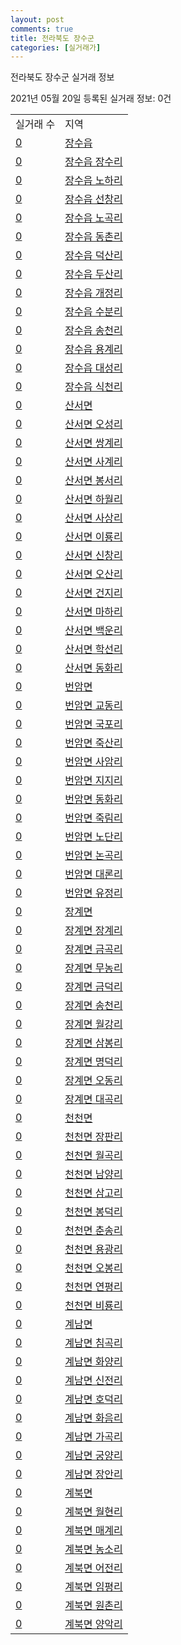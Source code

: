 ```yaml
---
layout: post
comments: true
title: 전라북도 장수군
categories: [실거래가]
---
```


전라북도 장수군 실거래 정보

2021년 05월 20일 등록된 실거래 정보: 0건


<table>
  <tr>
    <td>실거래 수</td>
    <td>지역</td>
  </tr>

  
  <tr>
    <td><a href="4574025000.html">0</a></td>
    <td><a href="4574025000.html">장수읍</a></td>
  </tr>
    

  <tr>
    <td><a href="4574025021.html">0</a></td>
    <td><a href="4574025021.html">장수읍 장수리</a></td>
  </tr>
    

  <tr>
    <td><a href="4574025022.html">0</a></td>
    <td><a href="4574025022.html">장수읍 노하리</a></td>
  </tr>
    

  <tr>
    <td><a href="4574025023.html">0</a></td>
    <td><a href="4574025023.html">장수읍 선창리</a></td>
  </tr>
    

  <tr>
    <td><a href="4574025024.html">0</a></td>
    <td><a href="4574025024.html">장수읍 노곡리</a></td>
  </tr>
    

  <tr>
    <td><a href="4574025025.html">0</a></td>
    <td><a href="4574025025.html">장수읍 동촌리</a></td>
  </tr>
    

  <tr>
    <td><a href="4574025026.html">0</a></td>
    <td><a href="4574025026.html">장수읍 덕산리</a></td>
  </tr>
    

  <tr>
    <td><a href="4574025027.html">0</a></td>
    <td><a href="4574025027.html">장수읍 두산리</a></td>
  </tr>
    

  <tr>
    <td><a href="4574025028.html">0</a></td>
    <td><a href="4574025028.html">장수읍 개정리</a></td>
  </tr>
    

  <tr>
    <td><a href="4574025029.html">0</a></td>
    <td><a href="4574025029.html">장수읍 수분리</a></td>
  </tr>
    

  <tr>
    <td><a href="4574025030.html">0</a></td>
    <td><a href="4574025030.html">장수읍 송천리</a></td>
  </tr>
    

  <tr>
    <td><a href="4574025031.html">0</a></td>
    <td><a href="4574025031.html">장수읍 용계리</a></td>
  </tr>
    

  <tr>
    <td><a href="4574025032.html">0</a></td>
    <td><a href="4574025032.html">장수읍 대성리</a></td>
  </tr>
    

  <tr>
    <td><a href="4574025033.html">0</a></td>
    <td><a href="4574025033.html">장수읍 식천리</a></td>
  </tr>
    

  <tr>
    <td><a href="4574031000.html">0</a></td>
    <td><a href="4574031000.html">산서면</a></td>
  </tr>
    

  <tr>
    <td><a href="4574031021.html">0</a></td>
    <td><a href="4574031021.html">산서면 오성리</a></td>
  </tr>
    

  <tr>
    <td><a href="4574031022.html">0</a></td>
    <td><a href="4574031022.html">산서면 쌍계리</a></td>
  </tr>
    

  <tr>
    <td><a href="4574031023.html">0</a></td>
    <td><a href="4574031023.html">산서면 사계리</a></td>
  </tr>
    

  <tr>
    <td><a href="4574031024.html">0</a></td>
    <td><a href="4574031024.html">산서면 봉서리</a></td>
  </tr>
    

  <tr>
    <td><a href="4574031025.html">0</a></td>
    <td><a href="4574031025.html">산서면 하월리</a></td>
  </tr>
    

  <tr>
    <td><a href="4574031026.html">0</a></td>
    <td><a href="4574031026.html">산서면 사상리</a></td>
  </tr>
    

  <tr>
    <td><a href="4574031027.html">0</a></td>
    <td><a href="4574031027.html">산서면 이룡리</a></td>
  </tr>
    

  <tr>
    <td><a href="4574031028.html">0</a></td>
    <td><a href="4574031028.html">산서면 신창리</a></td>
  </tr>
    

  <tr>
    <td><a href="4574031029.html">0</a></td>
    <td><a href="4574031029.html">산서면 오산리</a></td>
  </tr>
    

  <tr>
    <td><a href="4574031030.html">0</a></td>
    <td><a href="4574031030.html">산서면 건지리</a></td>
  </tr>
    

  <tr>
    <td><a href="4574031031.html">0</a></td>
    <td><a href="4574031031.html">산서면 마하리</a></td>
  </tr>
    

  <tr>
    <td><a href="4574031032.html">0</a></td>
    <td><a href="4574031032.html">산서면 백운리</a></td>
  </tr>
    

  <tr>
    <td><a href="4574031033.html">0</a></td>
    <td><a href="4574031033.html">산서면 학선리</a></td>
  </tr>
    

  <tr>
    <td><a href="4574031034.html">0</a></td>
    <td><a href="4574031034.html">산서면 동화리</a></td>
  </tr>
    

  <tr>
    <td><a href="4574032000.html">0</a></td>
    <td><a href="4574032000.html">번암면</a></td>
  </tr>
    

  <tr>
    <td><a href="4574032021.html">0</a></td>
    <td><a href="4574032021.html">번암면 교동리</a></td>
  </tr>
    

  <tr>
    <td><a href="4574032022.html">0</a></td>
    <td><a href="4574032022.html">번암면 국포리</a></td>
  </tr>
    

  <tr>
    <td><a href="4574032023.html">0</a></td>
    <td><a href="4574032023.html">번암면 죽산리</a></td>
  </tr>
    

  <tr>
    <td><a href="4574032024.html">0</a></td>
    <td><a href="4574032024.html">번암면 사암리</a></td>
  </tr>
    

  <tr>
    <td><a href="4574032025.html">0</a></td>
    <td><a href="4574032025.html">번암면 지지리</a></td>
  </tr>
    

  <tr>
    <td><a href="4574032026.html">0</a></td>
    <td><a href="4574032026.html">번암면 동화리</a></td>
  </tr>
    

  <tr>
    <td><a href="4574032027.html">0</a></td>
    <td><a href="4574032027.html">번암면 죽림리</a></td>
  </tr>
    

  <tr>
    <td><a href="4574032028.html">0</a></td>
    <td><a href="4574032028.html">번암면 노단리</a></td>
  </tr>
    

  <tr>
    <td><a href="4574032029.html">0</a></td>
    <td><a href="4574032029.html">번암면 논곡리</a></td>
  </tr>
    

  <tr>
    <td><a href="4574032030.html">0</a></td>
    <td><a href="4574032030.html">번암면 대론리</a></td>
  </tr>
    

  <tr>
    <td><a href="4574032031.html">0</a></td>
    <td><a href="4574032031.html">번암면 유정리</a></td>
  </tr>
    

  <tr>
    <td><a href="4574033500.html">0</a></td>
    <td><a href="4574033500.html">장계면</a></td>
  </tr>
    

  <tr>
    <td><a href="4574033521.html">0</a></td>
    <td><a href="4574033521.html">장계면 장계리</a></td>
  </tr>
    

  <tr>
    <td><a href="4574033522.html">0</a></td>
    <td><a href="4574033522.html">장계면 금곡리</a></td>
  </tr>
    

  <tr>
    <td><a href="4574033523.html">0</a></td>
    <td><a href="4574033523.html">장계면 무농리</a></td>
  </tr>
    

  <tr>
    <td><a href="4574033524.html">0</a></td>
    <td><a href="4574033524.html">장계면 금덕리</a></td>
  </tr>
    

  <tr>
    <td><a href="4574033525.html">0</a></td>
    <td><a href="4574033525.html">장계면 송천리</a></td>
  </tr>
    

  <tr>
    <td><a href="4574033526.html">0</a></td>
    <td><a href="4574033526.html">장계면 월강리</a></td>
  </tr>
    

  <tr>
    <td><a href="4574033527.html">0</a></td>
    <td><a href="4574033527.html">장계면 삼봉리</a></td>
  </tr>
    

  <tr>
    <td><a href="4574033528.html">0</a></td>
    <td><a href="4574033528.html">장계면 명덕리</a></td>
  </tr>
    

  <tr>
    <td><a href="4574033529.html">0</a></td>
    <td><a href="4574033529.html">장계면 오동리</a></td>
  </tr>
    

  <tr>
    <td><a href="4574033530.html">0</a></td>
    <td><a href="4574033530.html">장계면 대곡리</a></td>
  </tr>
    

  <tr>
    <td><a href="4574034000.html">0</a></td>
    <td><a href="4574034000.html">천천면</a></td>
  </tr>
    

  <tr>
    <td><a href="4574034021.html">0</a></td>
    <td><a href="4574034021.html">천천면 장판리</a></td>
  </tr>
    

  <tr>
    <td><a href="4574034022.html">0</a></td>
    <td><a href="4574034022.html">천천면 월곡리</a></td>
  </tr>
    

  <tr>
    <td><a href="4574034024.html">0</a></td>
    <td><a href="4574034024.html">천천면 남양리</a></td>
  </tr>
    

  <tr>
    <td><a href="4574034025.html">0</a></td>
    <td><a href="4574034025.html">천천면 삼고리</a></td>
  </tr>
    

  <tr>
    <td><a href="4574034026.html">0</a></td>
    <td><a href="4574034026.html">천천면 봉덕리</a></td>
  </tr>
    

  <tr>
    <td><a href="4574034027.html">0</a></td>
    <td><a href="4574034027.html">천천면 춘송리</a></td>
  </tr>
    

  <tr>
    <td><a href="4574034028.html">0</a></td>
    <td><a href="4574034028.html">천천면 용광리</a></td>
  </tr>
    

  <tr>
    <td><a href="4574034029.html">0</a></td>
    <td><a href="4574034029.html">천천면 오봉리</a></td>
  </tr>
    

  <tr>
    <td><a href="4574034030.html">0</a></td>
    <td><a href="4574034030.html">천천면 연평리</a></td>
  </tr>
    

  <tr>
    <td><a href="4574034031.html">0</a></td>
    <td><a href="4574034031.html">천천면 비룡리</a></td>
  </tr>
    

  <tr>
    <td><a href="4574035000.html">0</a></td>
    <td><a href="4574035000.html">계남면</a></td>
  </tr>
    

  <tr>
    <td><a href="4574035021.html">0</a></td>
    <td><a href="4574035021.html">계남면 침곡리</a></td>
  </tr>
    

  <tr>
    <td><a href="4574035022.html">0</a></td>
    <td><a href="4574035022.html">계남면 화양리</a></td>
  </tr>
    

  <tr>
    <td><a href="4574035023.html">0</a></td>
    <td><a href="4574035023.html">계남면 신전리</a></td>
  </tr>
    

  <tr>
    <td><a href="4574035024.html">0</a></td>
    <td><a href="4574035024.html">계남면 호덕리</a></td>
  </tr>
    

  <tr>
    <td><a href="4574035025.html">0</a></td>
    <td><a href="4574035025.html">계남면 화음리</a></td>
  </tr>
    

  <tr>
    <td><a href="4574035026.html">0</a></td>
    <td><a href="4574035026.html">계남면 가곡리</a></td>
  </tr>
    

  <tr>
    <td><a href="4574035027.html">0</a></td>
    <td><a href="4574035027.html">계남면 궁양리</a></td>
  </tr>
    

  <tr>
    <td><a href="4574035028.html">0</a></td>
    <td><a href="4574035028.html">계남면 장안리</a></td>
  </tr>
    

  <tr>
    <td><a href="4574036000.html">0</a></td>
    <td><a href="4574036000.html">계북면</a></td>
  </tr>
    

  <tr>
    <td><a href="4574036021.html">0</a></td>
    <td><a href="4574036021.html">계북면 월현리</a></td>
  </tr>
    

  <tr>
    <td><a href="4574036022.html">0</a></td>
    <td><a href="4574036022.html">계북면 매계리</a></td>
  </tr>
    

  <tr>
    <td><a href="4574036023.html">0</a></td>
    <td><a href="4574036023.html">계북면 농소리</a></td>
  </tr>
    

  <tr>
    <td><a href="4574036024.html">0</a></td>
    <td><a href="4574036024.html">계북면 어전리</a></td>
  </tr>
    

  <tr>
    <td><a href="4574036025.html">0</a></td>
    <td><a href="4574036025.html">계북면 임평리</a></td>
  </tr>
    

  <tr>
    <td><a href="4574036026.html">0</a></td>
    <td><a href="4574036026.html">계북면 원촌리</a></td>
  </tr>
    

  <tr>
    <td><a href="4574036027.html">0</a></td>
    <td><a href="4574036027.html">계북면 양악리</a></td>
  </tr>
    


</table>
    